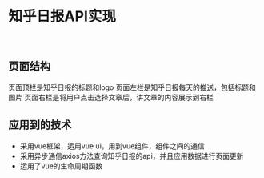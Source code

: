 <h1>知乎日报API实现</h1>
<br>
<h2>页面结构</h2>
页面顶栏是知乎日报的标题和logo
页面左栏是知乎日报每天的推送，包括标题和图片
页面右栏是将用户点击选择文章后，讲文章的内容展示到右栏
<h2>应用到的技术</h2>
<ul>
<li>采用vue框架，运用vue ui，用到vue组件，组件之间的通信</li>
<li>采用异步通信axios方法查询知乎日报的api，并且应用数据进行页面更新</li>
<li>运用了vue的生命周期函数</li>
	</ul>
